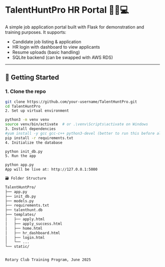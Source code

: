 # TalentHuntPro HR Portal 🧑‍💼💻

A simple job application portal built with Flask for demonstration and training purposes. It supports:

- Candidate job listing & application
- HR login with dashboard to view applicants
- Resume uploads (basic handling)
- SQLite backend (can be swapped with AWS RDS)

---

## 🚀 Getting Started

### 1. Clone the repo

```bash
git clone https://github.com/your-username/TalentHuntPro.git
cd TalentHuntPro
2. Set up virtual environment

python3 -m venv venv
source venv/bin/activate  # or .\venv\Scripts\activate on Windows
3. Install dependencies
#yum install -y gcc gcc-c++ python3-devel (better to run this before all )
pip install -r requirements.txt
4. Initialize the database

python init_db.py
5. Run the app

python app.py
App will be live at: http://127.0.0.1:5000

🗃️ Folder Structure

TalentHuntPro/
├── app.py
├── init_db.py
├── models.py
├── requirements.txt
├── talenthunt.db
├── templates/
│   ├── apply.html
│   ├── apply_success.html
│   ├── home.html
│   ├── hr_dashboard.html
│   ├── login.html
│   └── ...
└── static/


Rotary Club Training Program, June 2025
